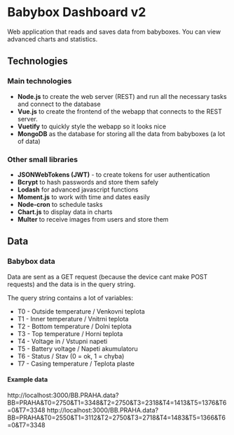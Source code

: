 # Babybox Dashboard v2
Web application that reads and saves data from babyboxes. You can view advanced charts and statistics.


## Technologies
### Main technologies
- **Node.js** to create the web server (REST) and run all the necessary tasks and connect to the database
- **Vue.js** to create the frontend of the webapp that connects to the REST server.
- **Vuetify** to quickly style the webapp so it looks nice
- **MongoDB** as the database for storing all the data from babyboxes (a lot of data)

### Other small libraries
- **JSONWebTokens (JWT)** - to create tokens for user authentication
- **Bcrypt** to hash passwords and store them safely
- **Lodash** for advanced javascript functions
- **Moment.js** to work with time and dates easily
- **Node-cron** to schedule tasks
- **Chart.js** to display data in charts
- **Multer** to receive images from users and store them


## Data

### Babybox data
Data are sent as a GET request (because the device cant make POST requests) and the data is in the query string.

The query string contains a lot of variables:
- T0 - Outside temperature / Venkovni teplota
- T1 - Inner temperature / Vnitrni teplota
- T2 - Bottom temperature / Dolni teplota
- T3 - Top temperature / Horni teplota
- T4 - Voltage in / Vstupni napeti
- T5 - Battery voltage / Napeti akumulatoru
- T6 - Status / Stav (0 = ok, 1 = chyba)
- T7 - Casing temperature / Teplota plaste

#### Example data
http://localhost:3000/BB.PRAHA.data?BB=PRAHA&T0=2750&T1=3348&T2=2750&T3=2318&T4=1413&T5=1376&T6=0&T7=3348
http://localhost:3000/BB.PRAHA.data?BB=PRAHA&T0=2550&T1=3112&T2=2750&T3=2718&T4=1483&T5=1366&T6=0&T7=3348
